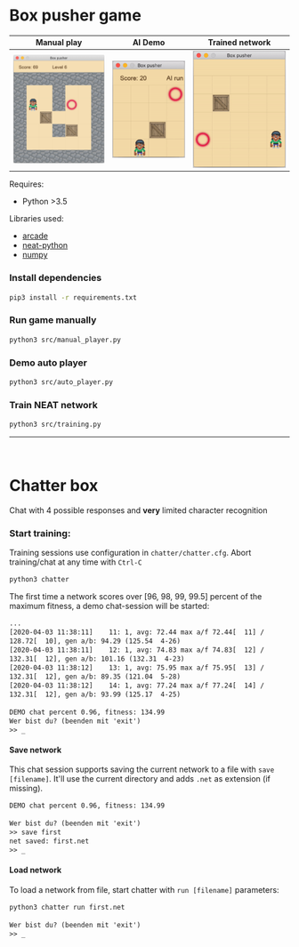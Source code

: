 # Box pusher game

<table style="width: 100%;">
    <thead>
        <tr>
            <th>Manual play</th>
            <th>AI Demo</th>
            <th>Trained network</th>
        </tr>
    </thead>
    <tbody>
        <tr>
            <td><img src="resources/manual-run.png" width="250"/></td>
            <td><img src="resources/ai-run.gif" width="200" /></td>
            <td><img src="resources/train-run.gif" width="250" /></td>
        </tr>
    </tbody>
</table>

Requires:
- Python >3.5

Libraries used:
- [arcade](https://pypi.org/project/arcade/)
- [neat-python](https://pypi.org/project/neat-python/)
- [numpy](https://pypi.org/project/numpy/)


### Install dependencies

```bash
pip3 install -r requirements.txt
```

### Run game manually

```bash
python3 src/manual_player.py
```

### Demo auto player

```bash
python3 src/auto_player.py
```

### Train NEAT network

```bash
python3 src/training.py
```

---
<br>

# Chatter box

Chat with 4 possible responses and **very** limited character recognition

### Start training:

Training sessions use configuration in `chatter/chatter.cfg`. Abort training/chat at any time with `Ctrl-C`

```bash
python3 chatter
```

The first time a network scores over [96, 98, 99, 99.5] percent 
of the maximum fitness, a demo chat-session will be started:

```
...
[2020-04-03 11:38:11]    11: 1, avg: 72.44 max a/f 72.44[  11] / 128.72[  10], gen a/b: 94.29 (125.54  4-26)
[2020-04-03 11:38:11]    12: 1, avg: 74.83 max a/f 74.83[  12] / 132.31[  12], gen a/b: 101.16 (132.31  4-23)
[2020-04-03 11:38:12]    13: 1, avg: 75.95 max a/f 75.95[  13] / 132.31[  12], gen a/b: 89.35 (121.04  5-28)
[2020-04-03 11:38:12]    14: 1, avg: 77.24 max a/f 77.24[  14] / 132.31[  12], gen a/b: 93.99 (125.17  4-25)

DEMO chat percent 0.96, fitness: 134.99
Wer bist du? (beenden mit 'exit')
>> _
```

#### Save network
This chat session supports saving the current network to a file with `save [filename]`.
It'll use the current directory and adds `.net` as extension (if missing).

```
DEMO chat percent 0.96, fitness: 134.99

Wer bist du? (beenden mit 'exit')
>> save first
net saved: first.net
>> _
```

#### Load network
To load a network from file, start chatter with `run [filename]` parameters:

```
python3 chatter run first.net

Wer bist du? (beenden mit 'exit')
>> _
``` 
